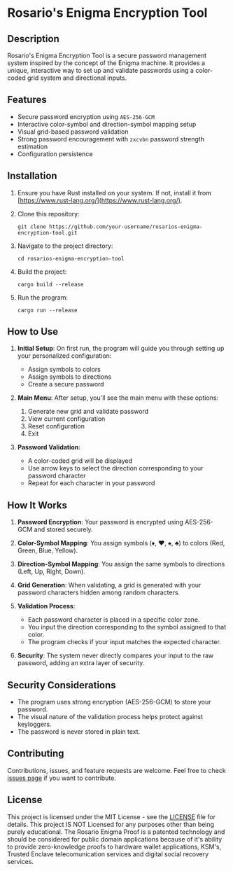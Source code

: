 # Rosario's Enigma Encryption Tool

## Description

Rosario's Enigma Encryption Tool is a secure password management system inspired by the concept of the Enigma machine. It provides a unique, interactive way to set up and validate passwords using a color-coded grid system and directional inputs.

## Features

- Secure password encryption using `AES-256-GCM`
- Interactive color-symbol and direction-symbol mapping setup
- Visual grid-based password validation
- Strong password encouragement with `zxcvbn` password strength estimation
- Configuration persistence

## Installation

1. Ensure you have Rust installed on your system. If not, install it from [https://www.rust-lang.org/](https://www.rust-lang.org/).

2. Clone this repository:
   ```
   git clone https://github.com/your-username/rosarios-enigma-encryption-tool.git
   ```

3. Navigate to the project directory:
   ```
   cd rosarios-enigma-encryption-tool
   ```

4. Build the project:
   ```
   cargo build --release
   ```

5. Run the program:
   ```
   cargo run --release
   ```

## How to Use

1. **Initial Setup**: On first run, the program will guide you through setting up your personalized configuration:
   - Assign symbols to colors
   - Assign symbols to directions
   - Create a secure password

2. **Main Menu**: After setup, you'll see the main menu with these options:
   1. Generate new grid and validate password
   2. View current configuration
   3. Reset configuration
   4. Exit

3. **Password Validation**:
   - A color-coded grid will be displayed
   - Use arrow keys to select the direction corresponding to your password character
   - Repeat for each character in your password

## How It Works

1. **Password Encryption**: Your password is encrypted using AES-256-GCM and stored securely.

2. **Color-Symbol Mapping**: You assign symbols (♦, ♥, ♠, ♣) to colors (Red, Green, Blue, Yellow).

3. **Direction-Symbol Mapping**: You assign the same symbols to directions (Left, Up, Right, Down).

4. **Grid Generation**: When validating, a grid is generated with your password characters hidden among random characters.

5. **Validation Process**: 
   - Each password character is placed in a specific color zone.
   - You input the direction corresponding to the symbol assigned to that color.
   - The program checks if your input matches the expected character.

6. **Security**: The system never directly compares your input to the raw password, adding an extra layer of security.

## Security Considerations

- The program uses strong encryption (AES-256-GCM) to store your password.
- The visual nature of the validation process helps protect against keyloggers.
- The password is never stored in plain text.

## Contributing

Contributions, issues, and feature requests are welcome. Feel free to check [issues page](https://github.com/your-username/rosarios-enigma-encryption-tool/issues) if you want to contribute.

## License

This project is licensed under the MIT License - see the [LICENSE](LICENSE) file for details.
This project IS NOT Licensed for any purposes other than being purely educational. The Rosario Enigma Proof is a patented technology and should be considered for public domain applications because of it's ability to provide zero-knowledge proofs to hardware wallet applications, KSM's, Trusted Enclave telecomunication services and digital social recovery services.